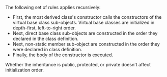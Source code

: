 The following set of rules applies recursively:

- First, the most derived class's constructor calls the constructors of the virtual base class sub-objects. Virtual base classes are initialized in depth-first, left-to-right order.
- Next, direct base class sub-objects are constructed in the order they declared in the class definition.
- Next, non-static member sub-object are constructed in the order they were declared in class definition.
- Finally, the body of the constructor is executed.

Whether the inheritance is public, protected, or private doesn't affect initialization order.